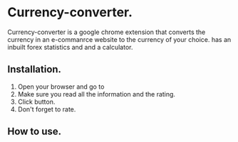 # Currency-converter.
Currency-converter is a google chrome extension that converts the currency in an e-commanrce website to the currency of your choice. has an inbuilt forex statistics and and a calculator.

## Installation.
1. Open your browser and go to 
2. Make sure you read all the information and the rating.
3. Click <add to chrome> button. 
4. Don't forget to rate.

## How to use.